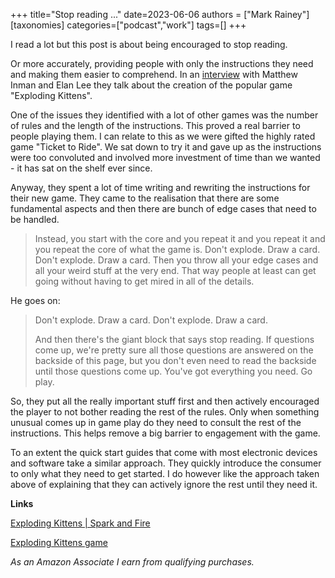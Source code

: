 +++
title="Stop reading ..."
date=2023-06-06
authors = ["Mark Rainey"]
[taxonomies]
categories=["podcast","work"]
tags=[]
+++

I read a lot but this post is about being encouraged to stop reading.

<!-- more -->

Or more accurately, providing people with only the instructions they need and making them easier to comprehend. In an [interview](https://sparkandfire.com/explodingkittens/) with Matthew Inman and Elan Lee they talk about the creation of the popular game "Exploding Kittens". 

One of the issues they identified with a lot of other games was the number of rules and the length of the instructions. This proved a real barrier to people playing them. I can relate to this as we were gifted the highly rated game "Ticket to Ride". We sat down to try it and gave up as the instructions were too convoluted and involved more investment of time than we wanted - it has sat on the shelf ever since.

Anyway, they spent a lot of time writing and rewriting the instructions for their new game. They came to the realisation that there are some fundamental aspects and then there are bunch of edge cases that need to be handled.

> Instead, you start with the core and you repeat it and you repeat it and you repeat the core of what the game is. Don't explode. Draw a card. Don't explode. Draw a card. Then you throw all your edge cases and all your weird stuff at the very end. That way people at least can get going without having to get mired in all of the details.

He goes on:

> Don't explode. Draw a card. Don't explode. Draw a card.
> 
> And then there's the giant block that says stop reading. If questions come up, we're pretty sure all those questions are answered on the backside of this page, but you don't even need to read the backside until those questions come up. You've got everything you need. Go play.

So, they put all the really important stuff first and then actively encouraged the player to not bother reading the rest of the rules. Only when something unusual comes up in game play do they need to consult the rest of the instructions. This helps remove a big barrier to engagement with the game.

To an extent the quick start guides that come with most electronic devices and software take a similar approach. They quickly introduce the consumer to only what they need to get started. I do however like the approach taken above of explaining that they can actively ignore the rest until they need it.

__Links__

[Exploding Kittens | Spark and Fire](https://sparkandfire.com/explodingkittens)

[Exploding Kittens game](https://sparkandfire.com/explodingkittens/)

*As an Amazon Associate I earn from qualifying purchases.*

